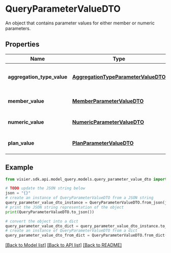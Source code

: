 # QueryParameterValueDTO

An object that contains parameter values for either member or numeric parameters.

## Properties

Name | Type | Description | Notes
------------ | ------------- | ------------- | -------------
**aggregation_type_value** | [**AggregationTypeParameterValueDTO**](AggregationTypeParameterValueDTO.md) | A value for an aggregation parameter. | [optional] 
**member_value** | [**MemberParameterValueDTO**](MemberParameterValueDTO.md) | A value for a member parameter. | [optional] 
**numeric_value** | [**NumericParameterValueDTO**](NumericParameterValueDTO.md) | A value for a numeric parameter. | [optional] 
**plan_value** | [**PlanParameterValueDTO**](PlanParameterValueDTO.md) | A value for a plan parameter. | [optional] 

## Example

```python
from visier.sdk.api.model_query.models.query_parameter_value_dto import QueryParameterValueDTO

# TODO update the JSON string below
json = "{}"
# create an instance of QueryParameterValueDTO from a JSON string
query_parameter_value_dto_instance = QueryParameterValueDTO.from_json(json)
# print the JSON string representation of the object
print(QueryParameterValueDTO.to_json())

# convert the object into a dict
query_parameter_value_dto_dict = query_parameter_value_dto_instance.to_dict()
# create an instance of QueryParameterValueDTO from a dict
query_parameter_value_dto_from_dict = QueryParameterValueDTO.from_dict(query_parameter_value_dto_dict)
```
[[Back to Model list]](../README.md#documentation-for-models) [[Back to API list]](../README.md#documentation-for-api-endpoints) [[Back to README]](../README.md)


